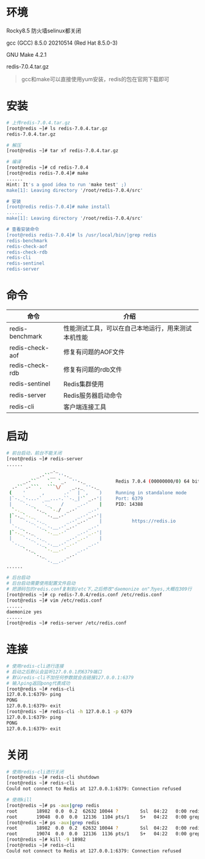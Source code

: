 # 环境

Rocky8.5 防火墙selinux都关闭 

gcc (GCC) 8.5.0 20210514 (Red Hat 8.5.0-3)

GNU Make 4.2.1

redis-7.0.4.tar.gz

> gcc和make可以直接使用yum安装，redis的包在官网下载即可

# 安装

```bash
# 上传redis-7.0.4.tar.gz
[root@redis ~]# ls redis-7.0.4.tar.gz
redis-7.0.4.tar.gz

# 解压
[root@redis ~]# tar xf redis-7.0.4.tar.gz

# 编译
[root@redis ~]# cd redis-7.0.4
[root@redis redis-7.0.4]# make
......
Hint: It's a good idea to run 'make test' ;)
make[1]: Leaving directory '/root/redis-7.0.4/src'

# 安装
[root@redis redis-7.0.4]# make install
......
make[1]: Leaving directory '/root/redis-7.0.4/src'

# 查看安装命令
[root@redis redis-7.0.4]# ls /usr/local/bin/|grep redis
redis-benchmark
redis-check-aof
redis-check-rdb
redis-cli
redis-sentinel
redis-server
```

# 命令

| 命令            | 介绍                                               |
| --------------- | -------------------------------------------------- |
| redis-benchmark | 性能测试工具，可以在自己本地运行，用来测试本机性能 |
| redis-check-aof | 修复有问题的AOF文件                                |
| redis-check-rdb | 修复有问题的rdb文件                                |
| redis-sentinel  | Redis集群使用                                      |
| redis-server    | Redis服务器启动命令                                |
| redis-cli       | 客户端连接工具                                     |

# 启动

```bash
# 前台启动，前台不能关闭
[root@redis ~]# redis-server
......
                _._
           _.-``__ ''-._
      _.-``    `.  `_.  ''-._           Redis 7.0.4 (00000000/0) 64 bit
  .-`` .-```.  ```\/    _.,_ ''-._
 (    '      ,       .-`  | `,    )     Running in standalone mode
 |`-._`-...-` __...-.``-._|'` _.-'|     Port: 6379
 |    `-._   `._    /     _.-'    |     PID: 14388
  `-._    `-._  `-./  _.-'    _.-'
 |`-._`-._    `-.__.-'    _.-'_.-'|
 |    `-._`-._        _.-'_.-'    |           https://redis.io
  `-._    `-._`-.__.-'_.-'    _.-'
 |`-._`-._    `-.__.-'    _.-'_.-'|
 |    `-._`-._        _.-'_.-'    |
  `-._    `-._`-.__.-'_.-'    _.-'
      `-._    `-.__.-'    _.-'
          `-._        _.-'
              `-.__.-'
......

# 后台启动
# 后台启动需要使用配置文件启动
# 把源码包的redis.conf复制到/etc下,之后修改"daemonize on"为yes,大概在309行
[root@redis ~]# cp redis-7.0.4/redis.conf /etc/redis.conf
[root@redis ~]# vim /etc/redis.conf
......
daemonize yes
......
[root@redis ~]# redis-server /etc/redis.conf
```

# 连接

```bash
# 使用redis-cli进行连接
# 启动之后默认会监听127.0.0.1的6379端口
# 默认redis-cli不加任何参数就会去链接127.0.0.1:6379
# 输入ping返回pong代表成功
[root@redis ~]# redis-cli
127.0.0.1:6379> ping
PONG
127.0.0.1:6379> exit
[root@redis ~]# redis-cli -h 127.0.0.1 -p 6379
127.0.0.1:6379> ping
PONG
127.0.0.1:6379> exit
```

# 关闭

```bash
# 使用redis-cli进行关闭
[root@redis ~]# redis-cli shutdown
[root@redis ~]# redis-cli
Could not connect to Redis at 127.0.0.1:6379: Connection refused

# 使用kill
[root@redis ~]# ps -aux|grep redis
root       18982  0.0  0.2  62632 10044 ?        Ssl  04:22   0:00 redis-server                                                                               127.0.0.1:6379
root       19048  0.0  0.0  12136  1104 pts/1    S+   04:22   0:00 grep --color=                                                                              auto redis
[root@redis ~]# ps -aux|grep redis
root       18982  0.0  0.2  62632 10044 ?        Ssl  04:22   0:00 redis-server 127.0.0.1:6379
root       19074  0.0  0.0  12136  1136 pts/1    S+   04:22   0:00 grep --color=auto redis
[root@redis ~]# kill -9 18982
[root@redis ~]# redis-cli
Could not connect to Redis at 127.0.0.1:6379: Connection refused
```

